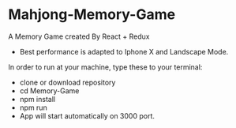 # Mahjong-Memory-Game

A Memory Game created By React + Redux

- Best performance is adapted to Iphone X and Landscape Mode.

In order to run at your machine, type these to your terminal:

- clone or download repository
- cd Memory-Game
- npm install
- npm run
- App will start automatically on 3000 port.
